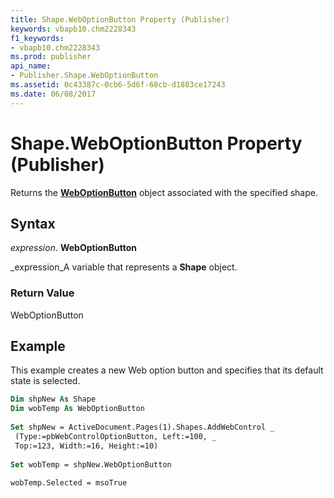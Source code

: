 ```yaml
---
title: Shape.WebOptionButton Property (Publisher)
keywords: vbapb10.chm2228343
f1_keywords:
- vbapb10.chm2228343
ms.prod: publisher
api_name:
- Publisher.Shape.WebOptionButton
ms.assetid: 0c43387c-0cb6-5d6f-68cb-d1883ce17243
ms.date: 06/08/2017
---
```



# Shape.WebOptionButton Property (Publisher)

Returns the  **[WebOptionButton](Publisher.WebOptionButton.md)** object associated with the specified shape.


## Syntax

 _expression_. **WebOptionButton**

 _expression_A variable that represents a  **Shape** object.


### Return Value

WebOptionButton


## Example

This example creates a new Web option button and specifies that its default state is selected.


```vb
Dim shpNew As Shape 
Dim wobTemp As WebOptionButton 
 
Set shpNew = ActiveDocument.Pages(1).Shapes.AddWebControl _ 
 (Type:=pbWebControlOptionButton, Left:=100, _ 
 Top:=123, Width:=16, Height:=10) 
 
Set wobTemp = shpNew.WebOptionButton 
 
wobTemp.Selected = msoTrue
```


